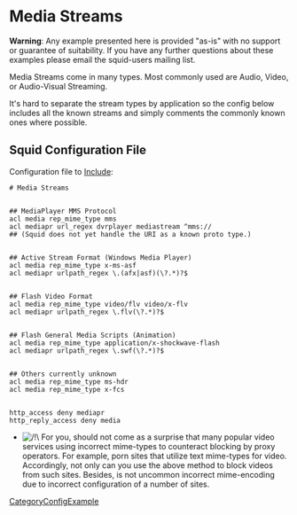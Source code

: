 # Media Streams

**Warning**: Any example presented here is provided "as-is" with no
support or guarantee of suitability. If you have any further questions
about these examples please email the squid-users mailing list.

Media Streams come in many types. Most commonly used are Audio, Video,
or Audio-Visual Streaming.

It's hard to separate the stream types by application so the config
below includes all the known streams and simply comments the commonly
known ones where possible.

## Squid Configuration File

Configuration file to
[Include](https://wiki.squid-cache.org/ConfigExamples/Streams/Other/Features/ConfigIncludes#):

    # Media Streams
    
    
    ## MediaPlayer MMS Protocol
    acl media rep_mime_type mms
    acl mediapr url_regex dvrplayer mediastream ^mms://
    ## (Squid does not yet handle the URI as a known proto type.)
    
    
    ## Active Stream Format (Windows Media Player)
    acl media rep_mime_type x-ms-asf
    acl mediapr urlpath_regex \.(afx|asf)(\?.*)?$
    
    
    ## Flash Video Format
    acl media rep_mime_type video/flv video/x-flv
    acl mediapr urlpath_regex \.flv(\?.*)?$
    
    
    ## Flash General Media Scripts (Animation)
    acl media rep_mime_type application/x-shockwave-flash
    acl mediapr urlpath_regex \.swf(\?.*)?$
    
    
    ## Others currently unknown
    acl media rep_mime_type ms-hdr
    acl media rep_mime_type x-fcs
    
    
    http_access deny mediapr
    http_reply_access deny media

  - ![/\!\\](https://wiki.squid-cache.org/wiki/squidtheme/img/alert.png)
    For you, should not come as a surprise that many popular video
    services using incorrect mime-types to counteract blocking by proxy
    operators. For example, porn sites that utilize text mime-types for
    video. Accordingly, not only can you use the above method to block
    videos from such sites. Besides, is not uncommon incorrect
    mime-encoding due to incorrect configuration of a number of sites.

[CategoryConfigExample](https://wiki.squid-cache.org/ConfigExamples/Streams/Other/CategoryConfigExample#)
